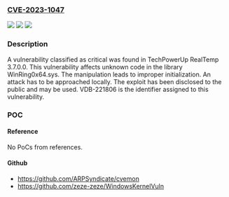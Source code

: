 ### [CVE-2023-1047](https://cve.mitre.org/cgi-bin/cvename.cgi?name=CVE-2023-1047)
![](https://img.shields.io/static/v1?label=Product&message=RealTemp&color=blue)
![](https://img.shields.io/static/v1?label=Version&message=%3D%203.7.0.0%20&color=brighgreen)
![](https://img.shields.io/static/v1?label=Vulnerability&message=CWE-665%20Improper%20Initialization&color=brighgreen)

### Description

A vulnerability classified as critical was found in TechPowerUp RealTemp 3.7.0.0. This vulnerability affects unknown code in the library WinRing0x64.sys. The manipulation leads to improper initialization. An attack has to be approached locally. The exploit has been disclosed to the public and may be used. VDB-221806 is the identifier assigned to this vulnerability.

### POC

#### Reference
No PoCs from references.

#### Github
- https://github.com/ARPSyndicate/cvemon
- https://github.com/zeze-zeze/WindowsKernelVuln

